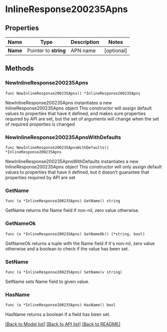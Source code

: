 # InlineResponse200235Apns

## Properties

Name | Type | Description | Notes
------------ | ------------- | ------------- | -------------
**Name** | Pointer to **string** | APN name | [optional] 

## Methods

### NewInlineResponse200235Apns

`func NewInlineResponse200235Apns() *InlineResponse200235Apns`

NewInlineResponse200235Apns instantiates a new InlineResponse200235Apns object
This constructor will assign default values to properties that have it defined,
and makes sure properties required by API are set, but the set of arguments
will change when the set of required properties is changed

### NewInlineResponse200235ApnsWithDefaults

`func NewInlineResponse200235ApnsWithDefaults() *InlineResponse200235Apns`

NewInlineResponse200235ApnsWithDefaults instantiates a new InlineResponse200235Apns object
This constructor will only assign default values to properties that have it defined,
but it doesn't guarantee that properties required by API are set

### GetName

`func (o *InlineResponse200235Apns) GetName() string`

GetName returns the Name field if non-nil, zero value otherwise.

### GetNameOk

`func (o *InlineResponse200235Apns) GetNameOk() (*string, bool)`

GetNameOk returns a tuple with the Name field if it's non-nil, zero value otherwise
and a boolean to check if the value has been set.

### SetName

`func (o *InlineResponse200235Apns) SetName(v string)`

SetName sets Name field to given value.

### HasName

`func (o *InlineResponse200235Apns) HasName() bool`

HasName returns a boolean if a field has been set.


[[Back to Model list]](../README.md#documentation-for-models) [[Back to API list]](../README.md#documentation-for-api-endpoints) [[Back to README]](../README.md)


